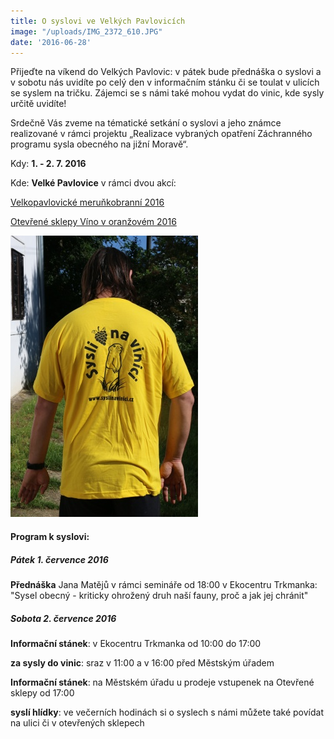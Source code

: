 ```yaml
---
title: O syslovi ve Velkých Pavlovicích
image: "/uploads/IMG_2372_610.JPG"
date: '2016-06-28'
---
```

Přijeďte na víkend do Velkých Pavlovic: v pátek bude přednáška o syslovi a v sobotu nás uvidíte po celý den v informačním stánku či se toulat v ulicích se syslem na tričku. Zájemci se s námi také mohou vydat do vinic, kde sysly určitě uvidíte!

Srdečně Vás zveme na tématické setkání o syslovi a jeho známce
realizované v rámci projektu „Realizace vybraných opatření Záchranného
programu sysla obecného na jižní Moravě“.

Kdy: **1. - 2. 7. 2016**

Kde: **Velké Pavlovice** v rámci dvou akcí:

[Velkopavlovické meruňkobranní 2016][1]

[Otevřené sklepy Víno v oranžovém 2016][2]

![](/uploads/IMG_2378_610.JPG)

#### Program k syslovi:

##### Pátek 1. července 2016

**Přednáška** Jana Matějů v rámci semináře od 18:00 v Ekocentru
Trkmanka: "Sysel obecný - kriticky ohrožený druh naší fauny, proč a jak
jej chránit"

##### Sobota 2. července 2016

**Informační stánek**: v Ekocentru Trkmanka od 10:00 do 17:00

**za sysly do vinic**: sraz v 11:00 a v 16:00 před Městským úřadem

**Informační stánek**: na Městském úřadu u prodeje vstupenek na
Otevřené sklepy od 17:00

**syslí hlídky**: ve večerních hodinách si o syslech s námi můžete
také povídat na ulici či v otevřených sklepech


[1]: http://www.velke-pavlovice.cz/article.asp?nDepartmentID=1&amp;nArticleID=7208&amp;nLanguageID=1
[2]: http://www.vinozvelkychpavlovic.cz/
